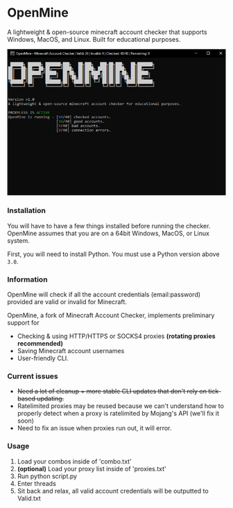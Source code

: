 # OpenMine
A lightweight & open-source minecraft account checker that supports Windows, MacOS, and Linux. Built for educational purposes.

![](img/checkgui.png)

### Installation

You will have to have a few things installed before running the checker. OpenMine assumes that you are on a 64bit Windows, MacOS, or Linux system.

First, you will need to install Python. You must use a Python version above `3.0`. 


### Information
OpenMine will check if all the account credentials (email:password) provided are valid or invalid for Minecraft.

OpenMine, a fork of Minecraft Account Checker, implements preliminary support for 
- Checking & using HTTP/HTTPS or SOCKS4 proxies **(rotating proxies recommended)**
- Saving Minecraft account usernames 
- User-friendly CLI.

### Current issues
- <strike>Need a lot of cleanup + more stable CLI updates that don't rely on tick-based updating.</strike>
- Ratelimited proxies may be reused because we can't understand how to properly detect when a proxy is ratelimited by Mojang's API (we'll fix it soon)
- Need to fix an issue when proxies run out, it will error.

### Usage
1. Load your combos inside of 'combo.txt'
2. **(optional)** Load your proxy list inside of 'proxies.txt' 
3. Run python script.py
4. Enter threads
5. Sit back and relax, all valid account credentials will be outputted to Valid.txt

